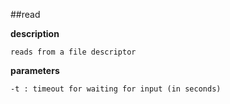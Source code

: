 ##read

**description**

    reads from a file descriptor

**parameters**

	-t : timeout for waiting for input (in seconds)
